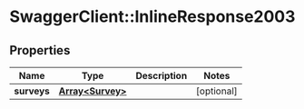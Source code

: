 # SwaggerClient::InlineResponse2003

## Properties
Name | Type | Description | Notes
------------ | ------------- | ------------- | -------------
**surveys** | [**Array&lt;Survey&gt;**](Survey.md) |  | [optional] 


